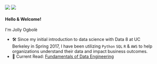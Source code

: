 [<img src="https://img.shields.io/badge/linkedin-%230077B5.svg?&style=for-the-badge&logo=linkedin&logoColor=white" />](http://www.linkedin.com/in/jollyogbole)
[<img src="https://img.shields.io/badge/Medium-12100E?style=for-the-badge&logo=medium&logoColor=white" />](https://medium.com/@jollywonder)

#### Hello & Welcome! 

I'm Jolly Ogbolè

- 🛠️ Since my initial introduction to data science with Data 8 at UC Berkeley in Spring 2017, I have been utilizing `Python` `SQL` `R` & `AWS` to help organizations understand their data and impact business outcomes.
- 📖 Current Read: [Fundamentals of Data Engineering](https://www.oreilly.com/library/view/fundamentals-of-data/9781098108298/)
